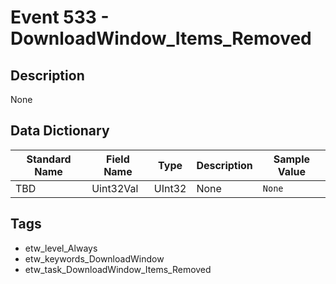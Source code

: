 # Event 533 - DownloadWindow_Items_Removed

## Description
None

## Data Dictionary
|Standard Name|Field Name|Type|Description|Sample Value|
|---|---|---|---|---|
|TBD|Uint32Val|UInt32|None|`None`|

## Tags
* etw_level_Always
* etw_keywords_DownloadWindow
* etw_task_DownloadWindow_Items_Removed